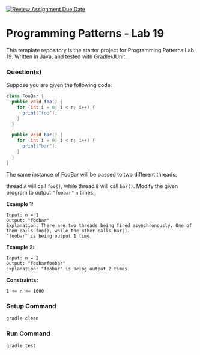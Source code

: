 [![Review Assignment Due Date](https://classroom.github.com/assets/deadline-readme-button-24ddc0f5d75046c5622901739e7c5dd533143b0c8e959d652212380cedb1ea36.svg)](https://classroom.github.com/a/WSy-iGo-)
# Programming Patterns - Lab 19

This template repository is the starter project for Programming Patterns Lab 19. Written in Java, and tested with Gradle/JUnit.

### Question(s)

Suppose you are given the following code:

```java
class FooBar {
  public void foo() {
    for (int i = 0; i < n; i++) {
      print("foo");
    }
  }

  public void bar() {
    for (int i = 0; i < n; i++) {
      print("bar");
    }
  }
}
```

The same instance of FooBar will be passed to two different threads:

thread `A` will call `foo()`, while
thread `B` will call `bar()`.
Modify the given program to output `"foobar"` `n` times.

**Example 1:**

```
Input: n = 1
Output: "foobar"
Explanation: There are two threads being fired asynchronously. One of them calls foo(), while the other calls bar().
"foobar" is being output 1 time.
```

**Example 2:**

```
Input: n = 2
Output: "foobarfoobar"
Explanation: "foobar" is being output 2 times.
```

**Constraints:**

`1 <= n <= 1000`

### Setup Command

`gradle clean`

### Run Command

`gradle test`
